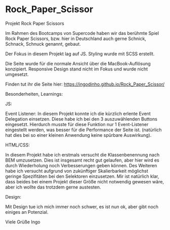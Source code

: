 # Rock_Paper_Scissor

Projekt Rock Paper Scissors

Im Rahmen des Bootcamps von Supercode haben wir das berühmte Spiel Rock Paper Scissors, bzw. hier in Deutschland auch gerne Schnick, Schnack, Schnuck genannt, gebaut.

Der Fokus in diesem Projekt lag auf JS.
Styling wurde mit SCSS erstellt.

Die Seite wurde für die normale Ansicht über die MacBook-Auflösung konzipiert. Responsive Design stand nicht im Fokus und wurde nicht umgesetzt.

Finden tut ihr die Seite hier: https://ingodinho.github.io/Rock_Paper_Scissor/

Besonderheiten, Learnings:

JS:

Event Listener: In diesem Projekt konnte ich die kürzlich erlente Event Delegation einsetzen. Diese habe ich bei den 3 auszuwählenden Buttons eingesetzt. Hierdurch musste für diese Funktion nur 1 Event-Listener eingestellt werden, was besser für die Performance der Seite ist. (natürlich hat dies bei so einer kleinen Anwendung keine spürbare Auswirkung).

HTML/CSS:

In diesem Projekt habe ich erstmals versucht die Klassenbenennung nach BEM umzusetzen. Dies ist insgesamt recht gut gelaufen, aber hier wird es durch Wiederholung noch Verbesserungen geben können.
Des Weiteren habe ich versucht aufgrund von zukünftiger Skalierbarkeit möglichst geringe Spezifitäten bei den Selektoren einzusetzen.
Mir ist natürlich klar, dass beides bei einem Projekt dieser Größe nicht notwendig gewesen wäre, aber ich wollte das trotzdem gerne austesten.

Design:

Mit Design tue ich mich immer noch schwer, es ist nun ok, aber gibt noch einiges an Potenzial.

Viele Grüße
Ingo

